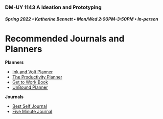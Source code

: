 ### DM-UY 1143 A Ideation and Prototyping
##### Spring 2022 • Katherine Bennett • Mon/Wed 2:00PM-3:50PM • In-person


# Recommended Journals and Planners 

**Planners**

<ul>
<li><a href="https://inkandvolt.com/product/volt-planner/" target="_blank">Ink and Volt Planner</a></li>
<li><a href="https://www.intelligentchange.com/products/the-productivity-planner" target="_blank">The Productivity Planner</a></li>
<li><a href="https://www.gettoworkbook.com/"> Get to Work Book </a></li>
<li><a href="https://unboundplanner.com/"> UnBound Planner </a></li>
</ul>

**Journals**

<ul>
<li><a href="https://bestself.co/products/self-journal" target="_blank">Best Self Journal</a></li>
<li><a href="https://www.intelligentchange.com/products/the-five-minute-journal" target="_blank">Five Minute Journal</a></li>
</ul>